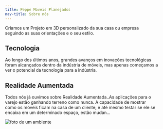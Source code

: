 ```yaml
---
title: Peppe Móveis Planejados
nav-title: Sobre nós
---
```




Criamos um Projeto em 3D personalizado da sua casa ou empresa seguindo as suas orientações e o seu estilo.

## Tecnologia

Ao longo dos últimos anos, grandes avanços em inovações tecnológicas foram alcançados dentro da indústria de móveis, mas apenas começamos a ver o potencial da tecnologia para a indústria.

## Realidade Aumentada

Todos nós já ouvimos sobre Realidade Aumentada..As aplicações para o varejo estão ganhando terreno como nunca. A capacidade de mostrar como os móveis ficam na casa de um cliente, e até mesmo testar se ele se encaixa em um determinado espaço, estão mudan...

![foto de um ambiente](http://www.liderinteriores.com.br/wp-content/uploads/2016/10/Automa%C3%A7%C3%A3o-no-mobili%C3%A1rio-1.jpg)
